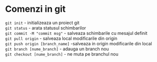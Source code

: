 # Comenzi in git
`git init` - initializeaza un proiect git   
`git status` - arata statusul schimbarilor  
`git commit -M "commit msg"` - salveaza schimbarile cu mesajul definit  
`git pull origin` - salveaza local modificarile din origin  
`git push origin [branch_name]` -salveaza in origin modificarile din local  
`git branch [nume_branch]` - adauga un branch nou  
`git checkout [nume_branch]` - ne muta pe branchul nou